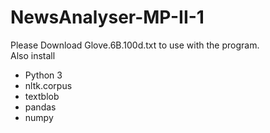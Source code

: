 # NewsAnalyser-MP-II-1
Please Download Glove.6B.100d.txt to use with the program.<br>
Also install
  - Python 3
  - nltk.corpus
  - textblob
  - pandas
  - numpy
